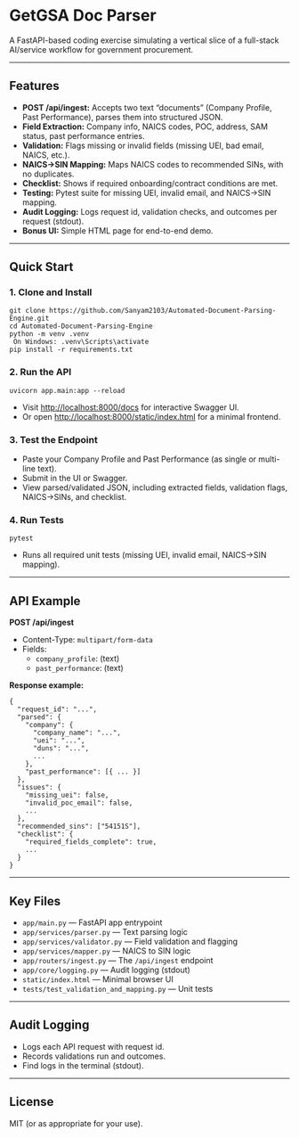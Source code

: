 
# GetGSA Doc Parser

A FastAPI-based coding exercise simulating a vertical slice of a full-stack AI/service workflow for government procurement.

---

## Features

- **POST /api/ingest:** Accepts two text “documents” (Company Profile, Past Performance), parses them into structured JSON.
- **Field Extraction:** Company info, NAICS codes, POC, address, SAM status, past performance entries.
- **Validation:** Flags missing or invalid fields (missing UEI, bad email, NAICS, etc.).
- **NAICS→SIN Mapping:** Maps NAICS codes to recommended SINs, with no duplicates.
- **Checklist:** Shows if required onboarding/contract conditions are met.
- **Testing:** Pytest suite for missing UEI, invalid email, and NAICS→SIN mapping.
- **Audit Logging:** Logs request id, validation checks, and outcomes per request (stdout).
- **Bonus UI:** Simple HTML page for end-to-end demo.

---

## Quick Start

### 1. **Clone and Install**

```
git clone https://github.com/Sanyam2103/Automated-Document-Parsing-Engine.git
cd Automated-Document-Parsing-Engine
python -m venv .venv
 On Windows: .venv\Scripts\activate
pip install -r requirements.txt
```

### 2. **Run the API**

```
uvicorn app.main:app --reload
```

- Visit [http://localhost:8000/docs](http://localhost:8000/docs) for interactive Swagger UI.
- Or open [http://localhost:8000/static/index.html](http://localhost:8000/static/index.html) for a minimal frontend.

### 3. **Test the Endpoint**

- Paste your Company Profile and Past Performance (as single or multi-line text).
- Submit in the UI or Swagger.
- View parsed/validated JSON, including extracted fields, validation flags, NAICS→SINs, and checklist.

### 4. **Run Tests**

```
pytest
```
- Runs all required unit tests (missing UEI, invalid email, NAICS→SIN mapping).

---

## API Example

**POST /api/ingest**

- Content-Type: `multipart/form-data`
- Fields:
    - `company_profile`: (text)
    - `past_performance`: (text)

**Response example:**
```
{
  "request_id": "...",
  "parsed": {
    "company": {
      "company_name": "...",
      "uei": "...",
      "duns": "...",
      ...
    },
    "past_performance": [{ ... }]
  },
  "issues": {
    "missing_uei": false,
    "invalid_poc_email": false,
    ...
  },
  "recommended_sins": ["54151S"],
  "checklist": {
    "required_fields_complete": true,
    ...
  }
}
```

---

## Key Files

- `app/main.py` — FastAPI app entrypoint
- `app/services/parser.py` — Text parsing logic
- `app/services/validator.py` — Field validation and flagging
- `app/services/mapper.py` — NAICS to SIN logic
- `app/routers/ingest.py` — The `/api/ingest` endpoint
- `app/core/logging.py` — Audit logging (stdout)
- `static/index.html` — Minimal browser UI
- `tests/test_validation_and_mapping.py` — Unit tests

---

## Audit Logging

- Logs each API request with request id.
- Records validations run and outcomes.
- Find logs in the terminal (stdout).

---

## License

MIT (or as appropriate for your use).



